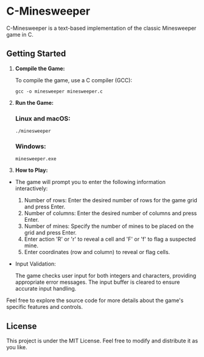 # C-Minesweeper

C-Minesweeper is a text-based implementation of the classic Minesweeper game in C.

## Getting Started

1. **Compile the Game:**

   To compile the game, use a C compiler (GCC):

   ```shell
   gcc -o minesweeper minesweeper.c
   ```
2. **Run the Game:**
   ### Linux and macOS:
   ```shell
   ./minesweeper
   ```
    ### Windows:
   ```shell
   minesweeper.exe
   ```
4. **How to Play:**
- The game will prompt you to enter the following information interactively:

   1. Number of rows: Enter the desired number of rows for the game grid and press Enter.
   2. Number of columns: Enter the desired number of columns and press Enter.
   3. Number of mines: Specify the number of mines to be placed on the grid and press Enter.
   4. Enter action 'R' or 'r' to reveal a cell and 'F' or 'f' to flag a suspected mine.
   5. Enter coordinates (row and column) to reveal or flag cells.
  
- Input Validation:
  
   The game checks user input for both integers and characters, providing appropriate error messages.
   The input buffer is cleared to ensure accurate input handling.

Feel free to explore the source code for more details about the game's specific features and controls.

## License
This project is under the MIT License. Feel free to modify and distribute it as you like.
